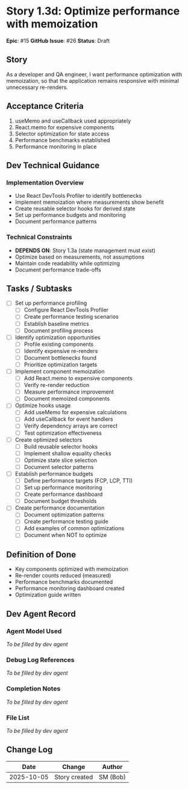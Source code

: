 # Story 1.3d: Optimize performance with memoization

**Epic**: #15
**GitHub Issue**: #26
**Status**: Draft

## Story

As a developer and QA engineer, I want performance optimization with memoization, so that the application remains responsive with minimal unnecessary re-renders.

## Acceptance Criteria

1. useMemo and useCallback used appropriately
2. React.memo for expensive components
3. Selector optimization for state access
4. Performance benchmarks established
5. Performance monitoring in place

## Dev Technical Guidance

### Implementation Overview
- Use React DevTools Profiler to identify bottlenecks
- Implement memoization where measurements show benefit
- Create reusable selector hooks for derived state
- Set up performance budgets and monitoring
- Document performance patterns

### Technical Constraints
- **DEPENDS ON**: Story 1.3a (state management must exist)
- Optimize based on measurements, not assumptions
- Maintain code readability while optimizing
- Document performance trade-offs

## Tasks / Subtasks

- [ ] Set up performance profiling
  - [ ] Configure React DevTools Profiler
  - [ ] Create performance testing scenarios
  - [ ] Establish baseline metrics
  - [ ] Document profiling process
- [ ] Identify optimization opportunities
  - [ ] Profile existing components
  - [ ] Identify expensive re-renders
  - [ ] Document bottlenecks found
  - [ ] Prioritize optimization targets
- [ ] Implement component memoization
  - [ ] Add React.memo to expensive components
  - [ ] Verify re-render reduction
  - [ ] Measure performance improvement
  - [ ] Document memoized components
- [ ] Optimize hooks usage
  - [ ] Add useMemo for expensive calculations
  - [ ] Add useCallback for event handlers
  - [ ] Verify dependency arrays are correct
  - [ ] Test optimization effectiveness
- [ ] Create optimized selectors
  - [ ] Build reusable selector hooks
  - [ ] Implement shallow equality checks
  - [ ] Optimize state slice selection
  - [ ] Document selector patterns
- [ ] Establish performance budgets
  - [ ] Define performance targets (FCP, LCP, TTI)
  - [ ] Set up performance monitoring
  - [ ] Create performance dashboard
  - [ ] Document budget thresholds
- [ ] Create performance documentation
  - [ ] Document optimization patterns
  - [ ] Create performance testing guide
  - [ ] Add examples of common optimizations
  - [ ] Document when NOT to optimize

## Definition of Done

- Key components optimized with memoization
- Re-render counts reduced (measured)
- Performance benchmarks documented
- Performance monitoring dashboard created
- Optimization guide written

## Dev Agent Record

### Agent Model Used
_To be filled by dev agent_

### Debug Log References
_To be filled by dev agent_

### Completion Notes
_To be filled by dev agent_

### File List
_To be filled by dev agent_

## Change Log

| Date | Change | Author |
|------|--------|--------|
| 2025-10-05 | Story created | SM (Bob) |
